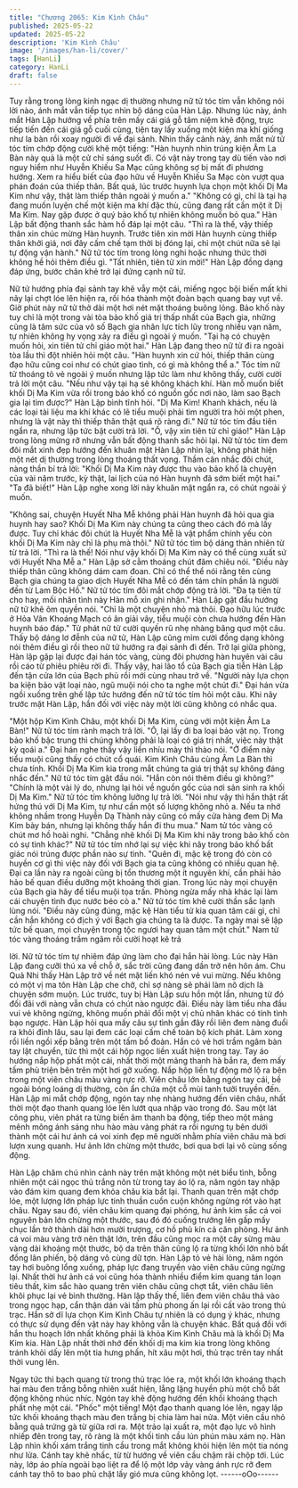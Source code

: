 ```yaml
---
title: "Chương 2065: Kim Kình Châu"
published: 2025-05-22
updated: 2025-05-22
description: 'Kim Kình Châu'
image: '/images/han-li/cover/'
tags: [HanLi]
category: HanLi
draft: false
---
```


Tuy rằng trong lòng kinh ngạc dị thường nhưng nữ tử tóc tím vẫn
không nói lời nào, ánh mắt vẫn tiếp tục nhìn bộ dáng của Hàn
Lập.
Nhưng lúc này, ánh mắt Hàn Lập hướng về phía trên mấy cái giá
gỗ tâm niệm khẽ động, trực tiếp tiến đến cái giá gỗ cuối cùng, tiện
tay lấy xuống một kiện ma khí giống như la bàn rồi xoay người đi
về đại sảnh.
Nhìn thấy cảnh này, ánh mắt nử tử tóc tím chớp động cười khẽ
một tiếng:
"Hàn huynh nhìn trúng kiện Âm La Bàn này quả là một cử chỉ
sáng suốt đi. Có vật này trong tay dù tiến vào nơi nguy hiểm như
Huyễn Khiếu Sa Mạc cũng không sợ bị mất đi phương hướng.
Xem ra hiểu biết của đạo hữu về Huyễn Khiếu Sa Mạc còn vượt
qua phán đoán của thiếp thân. Bất quá, lúc trước huynh lựa chọn
một khối Dị Ma Kim như vậy, thật làm thiếp thân ngoài ý muốn a."
"Không có gì, chỉ là tại hạ đang muốn luyện chế một kiện ma khí
đặc thù, cũng đang rất cần một ít Dị Ma Kim. Nay gặp được ở quý
bảo khố tự nhiên không muốn bỏ qua." Hàn Lập bất động thanh
sắc hàm hồ đáp lại một câu.
"Thì ra là thế, vậy thiếp thân xin chúc mừng Hàn huynh. Trước
tiên xin mời Hàn huynh cùng thiếp thân khởi giá, nơi đây cấm chế
tạm thời bị đóng lại, chỉ một chút nữa sẽ lại tự động vận hành."
Nữ tử tóc tím trong lòng nghi hoặc nhưng thức thời không hề hỏi
thêm điều gì.
"Tất nhiên, tiên tử xin mời!" Hàn Lập đồng dạng đáp ứng, bước
chân khẻ trở lại đứng cạnh nữ tử.

Nữ tử hướng phía đại sảnh tay khẽ vẫy một cái, miếng ngọc bội
biến mất khi nãy lại chợt lóe lên hiện ra, rồi hóa thành một đoàn
bạch quang bay vụt về.
Giờ phút này nữ tử thở dài một hơi nét mặt thoáng buông lỏng.
Bảo khố này tuy chỉ là một trong vài tòa bảo khố giá trị thấp nhất
của Bạch gia, những cũng là tâm sức của vô số Bạch gia nhân
lực tích lũy trong nhiều vạn năm, tự nhiên không hy vọng xảy ra
điều gì ngoài ý muốn.
"Tại hạ có chuyện muốn hỏi, xin tiên tử chỉ giáo một hai." Hàn Lập
đang theo nữ tử đi ra ngoài tòa lầu thì đột nhiên hỏi một câu.
"Hàn huynh xin cứ hỏi, thiếp thân cùng đạo hữu cũng coi như có
chút giao tình, có gì mà không thể a." Tóc tím nữ tử thoáng tỏ vẻ
ngoài ý muốn nhưng lập tức làm như không thấy, cười cười trả lời
một câu.
"Nếu như vậy tại hạ sẽ không khách khí. Hàn mỗ muốn biết khối
Dị Ma Kim vừa rồi trong bảo khố có nguồn gốc nơi nào, làm sao
Bạch gia lại tìm được?" Hàn Lập bình tĩnh hỏi.
"Dị Ma Kim! Khanh khách, nếu là các loại tài liệu ma khí khác có
lẽ tiểu muội phải tìm người tra hỏi một phen, nhưng là vật này thì
thiếp thân thật quá rõ ràng đi." Nữ tử tóc tím đầu tiên ngẩn ra,
nhưng lập tức bật cười trả lời.
"Ồ, vậy xin tiên tử chỉ giáo!" Hàn Lập trong lòng mừng rỡ nhưng
vẫn bất động thanh sắc hỏi lại.
Nữ tử tóc tím đem đôi mắt xinh đẹp hướng đến khuân mặt Hàn
Lập nhìn lại, không phát hiện một nét dị thường trong lòng thoáng
thất vọng. Thầm cân nhắc đôi chút, nàng thần bí trả lời:
"Khối Dị Ma Kim này được thu vào bảo khố là chuyện của vài năm
trước, kỳ thật, lai lịch của nó Hàn huynh đã sớm biết một hai."
"Ta đã biết!" Hàn Lập nghe xong lời này khuân mặt ngẩn ra, có
chút ngoài ý muốn.

"Không sai, chuyện Huyết Nha Mễ không phải Hàn huynh đã hỏi
qua gia huynh hay sao? Khối Dị Ma Kim này chúng ta cũng theo
cách đó mà lấy được. Tuy chỉ khác đôi chút là Huyết Nha Mễ là
vật phẩm chính yếu còn khối Dị Ma Kim này chỉ là phụ mà thôi."
Nữ tử tóc tìm bộ dáng thản nhiên từ từ trả lời.
"Thì ra là thế! Nói như vậy khối Dị Ma Kim này có thể cùng xuất
sứ với Huyết Nha Mễ a." Hàn Lập sờ cằm thoáng chút đăm chiêu
nói.
"Điều này thiếp thân cũng không dám cam đoan. Chỉ có thể thể
nói rằng tên cùng Bạch gia chúng ta giao dịch Huyết Nha Mễ có
đến tám chín phần là người đến từ Lam Bộc Hồ." Nữ tử tóc tím
đôi mắt chớp động trả lời.
"Đa tạ tiên tử cho hay, mối nhân tình này Hàn mỗ xin ghi nhận."
Hàn Lập gật đầu hướng nữ tử khẽ ôm quyền nói.
"Chỉ là một chuyện nhỏ mà thôi. Đạo hữu lúc trước ở Hỏa Vân
Khoáng Mạch có ân giải vây, tiểu muội còn chưa hướng đến Hàn
huynh báo đáp." Tử phát nữ tử cười quyến rũ nhẹ nhàng bâng
quơ một câu.
Thấy bộ dáng lơ đễnh của nữ tử, Hàn Lập cũng mỉm cười đồng
dạng không nói thêm điều gì rồi theo nữ tử hướng ra đại sảnh đi
đến.
Trở lại giữa phòng, Hàn lập gặp lại được đại hán tóc vàng, cùng
đôi phương hàn huyên vài câu rồi cáo từ phiêu phiêu rời đi.
Thấy vậy, hai lão tổ của Bạch gia tiễn Hàn Lập đến tận cửa lớn
của Bạch phủ rồi mới cùng nhau trở về.
"Người này lựa chọn ba kiện bảo vật loại nào, ngũ muội nói cho ta
nghe một chút đi." Đại hán vừa ngồi xuống trên ghế lập tức
hướng đến nữ tử tóc tím hỏi một câu.
Khi nãy trước mặt Hàn Lập, hắn đối với việc này một lời cũng
không có nhắc qua.

"Một hộp Kim Kình Châu, một khối Dị Ma Kim, cùng với một kiện
Âm La Bàn!" Nữ tử tóc tím rành mạch trả lời.
"Ô, lại lấy đi ba loại bảo vật nọ. Trong bảo khố bậc trung thì chúng
không phải là loại có giá trị nhất, việc này thật kỳ qoái a." Đại hán
nghe thấy vậy liền nhíu mày thì thào nói.
"Ở điểm này tiểu muội cũng thấy có chút cổ quái. Kim Kình Châu
cùng Âm La Bàn thì chưa tính. Khối Dị Ma Kim kia trong mắt
chúng ta giá trị thật sự không đáng nhắc đến." Nữ tử tóc tím gật
đầu nói.
"Hắn còn nói thêm điều gì không?"
"Chính là một vài lý do, nhưng lại hỏi về nguồn gốc của nơi sản
sinh ra khối Dị Ma Kim." Nữ tử tóc tím không lưỡng lự trả lời.
"Nói như vậy thì hắn thật rất hứng thú với Dị Ma Kim, tự như cần
một số lượng không nhỏ a. Nếu ta nhớ không nhầm trong Huyễn
Dạ Thành này cũng có mấy cửa hàng đem Dị Ma Kim bày bán,
nhưng lại không thấy hắn đi thu mua." Nam tử tóc vàng có chút
mơ hồ hoài nghi.
"Chẳng nhẽ khối Dị Ma Kim khi nãy trong bảo khố còn có sự tình
khác?" Nữ tử tóc tím nhớ lại sự việc khi nãy trong bảo khố bất
giác nói trúng được phần nào sự tình.
"Quên đi, mặc kệ trong đó còn có huyền cơ gì thì việc này đối với
Bạch gia ta cũng không có nhiều quan hệ. Đại ca lần này ra ngoài
cũng bị tổn thương một ít nguyên khí, cần phải hảo hảo bế quan
điều dưỡng một khoảng thời gian. Trong lúc này mọi chuyện của
Bạch gia hãy để tiểu muội tọa trấn. Phòng ngừa mấy nhà khác lại
làm cái chuyện tình đục nước béo cò a." Nữ tử tóc tím khẽ cười
thần sắc lạnh lùng nói.
"Điều này cũng đúng, mặc kệ Hàn tiểu tử kia quan tâm cái gì, chỉ
cần hắn không có địch ý với Bạch gia chúng ta là được. Ta ngày
mai sẽ lập tức bế quan, mọi chuyện trong tộc ngươi hay quan tâm
một chút." Nam tử tóc vàng thoáng trầm ngâm rồi cười hoạt kê trả

lời.
Nữ tử tóc tím tự nhiêm đáp ứng làm cho đại hắn hài lòng.
Lúc này Hàn Lập đang cưỡi thú xa về chỗ ở, sắc trời cũng đang
dần trở nên hôn ám.
Chu Quả Nhi thấy Hàn Lập trở về nét mặt liến khó nén vẻ vui
mừng. Nếu không có một vị ma tôn Hàn Lập che chở, chỉ sợ nàng
sẽ phải làm nô dịch là chuyện sớm muộn.
Lúc trước, tuy bị Hàn Lập sưu hồn một lần, nhưng từ đó đối đãi
với nàng vẫn chưa có chút nào ngược đãi. Điều này làm tiểu nha
đầu vui vẻ không ngừng, không muốn phải đổi một vị chủ nhân
khác có tính tình bạo ngược.
Hàn Lập hỏi qua mấy câu sự tình gần đây rồi liên đem nàng đuổi
ra khỏi đỉnh lâu, sau lại đem các loại cấm chế toàn bộ kích phát.
Làm xong rồi liền ngồi xếp bằng trên một tấm bồ đoàn.
Hắn có vẻ hơi trầm ngâm bàn tay lật chuyển, tức thì một cái hộp
ngọc liền xuất hiện trong tay.
Tay áo hướng nắp hộp phất một cái, nhất thời một mảng thanh hà
bắn ra, đem mấy tấm phù triện bên trên một hơi gỡ xuống.
Nắp hộp liền tự động mở lộ ra bên trong một viên châu màu vàng
rực rỡ. Viên châu lớn bằng ngón tay cái, bề ngoài bóng loáng dị
thường, còn ẩn chứa một cỗ mùi tanh tưởi truyền đến.
Hàn Lập mi mắt chớp động, ngón tay nhẹ nhàng hướng đến viên
châu, nhất thời một đạo thanh quang lóe lên lướt qua nhập vào
trong đó.
Sau một lát công phu, viên phát ra từng biển âm thanh ba động,
tiếp theo một mảng mênh mông ánh sáng nhu hào màu vàng phát
ra rồi ngưng tụ bên dưới thành một cái hư ảnh cá voi xinh đẹp mê
người nhằm phía viên châu mà bơi lượn xung quanh.
Hư ảnh lớn chừng một thước, bơi qua bơi lại vô cùng sống động.

Hàn Lập chăm chú nhìn cảnh này trên mặt không một nét biểu
tình, bỗng nhiên một cái ngọc thủ trắng nõn từ trong tay áo lộ ra,
năm ngón tay nhập vào đám kim quang đem khỏa châu kia bắt
lại.
Thanh quan trên mặt chớp lóe, một lượng lớn pháp lực tinh thuần
cuồn cuộn không ngừng rót vào hạt châu.
Ngay sau đó, viên châu kim quang đại phóng, hư ảnh kim sắc cá
voi nguyên bản lớn chừng một thước, sau đó đó cuồng trướng lên
gấp mấy chục lần trở thành dài hơn mười trượng, cơ hồ phủ kín
cả căn phòng.
Hư ảnh cá voi màu vàng trở nên thật lớn, trên đầu cũng mọc ra
một cây sừng màu vàng dài khoảng một thước, bộ da trên thân
cũng lộ ra từng khối lớn nhỏ bất đồng lân phiến, bộ dáng vô cùng
dữ tợn.
Hàn Lập tỏ vẻ hài lòng, năm ngón tay hơi buông lổng xuống, pháp
lực đang truyền vào viên châu cũng ngừng lại.
Nhất thời hư ảnh cá voi cũng hóa thành nhiều điểm kim quang tán
loạn tiêu thất, kim sắc hào quang trên viên châu cũng chợt tắt,
viên châu liên khôi phục lại vẻ bình thường.
Hàn lập thấy thế, liên đem viên châu thả vào trong ngọc hạp, cẩn
thận dán vài tấm phù phong ấn lại rồi cất vào trong thủ trạc.
Hắn sở dĩ lựa chọn Kim Kình Châu tự nhiên là có dụng ý khác,
nhưng có thực sử dụng đến vật này hay không vẫn là chuyện
khác.
Bất quá đối với hắn thu hoạch lớn nhất không phải là khỏa Kim
Kình Châu mà là khối Dị Ma Kim kia.
Hàn Lập nhất thời nhớ đến khối dị ma kim kia trong lòng không
tránh khỏi dấy lên một tia hưng phấn, hít xâu một hơi, thủ trạc
trên tay nhất thời vung lên.

Ngay tức thì bạch quang từ trong thủ trạc lóe ra, một khối lớn
khoáng thạch hai màu đen trắng bỗng nhiên xuất hiện, lẳng lặng
huyền phù một chỗ bất động không nhúc nhíc.
Ngón tay khẽ động hướng đến khối khoáng thạch phất nhẹ một
cái.
"Phốc" một tiếng!
Một đạo thanh quang lóe lên, ngay lập tức khối khoáng thạch màu
đen trắng bị chia làm hai nửa. Một viên cầu nhỏ bằng quả trứng
gà từ giữa rơi ra.
Một trảo lại xuất ra, một đạo lực vô hình nhiếp đên trong tay, rõ
ràng là một khối tinh cầu lún phún màu xám nọ.
Hàn Lập nhìn khối xám trắng tinh cầu trong mắt không khỏi hiện
lên một tia nóng như lửa. Cánh tay khẽ nhấc, từ từ hướng về viên
cầu chậm rãi chộp tới.
Lúc này, lớp áo phía ngoài bạo liệt ra để lộ một lớp vảy vàng ánh
rực rỡ đem cánh tay thô to bao phủ chặt lấy gió mưa cũng không
lọt.
------oOo------
